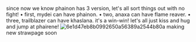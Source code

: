  since now we know phainon has 3 version, let's all sort things out with no fight!
• first, mydei can have phainon.
• two, anaxa can have flame reaver.
• three, trailblazer can have khaslana.
 it's a win-win! let's all just kiss and hug and jump at phairene!
![6e1d47eb8b0992650a56389a2544b80a](https://github.com/user-attachments/assets/b1e1d400-e32d-4326-8c76-5d6560dab698)
making new strawpage soon
